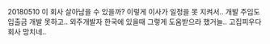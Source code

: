 20180510 이 회사 살아남을 수 있을까? 이렇게 이사가 일정을 못 지켜서.. 개발 주임도 입출금 개발 못하고.. 외주개발자 한국에 있을때 그렇게 도움받으라 했거늘.. 고집피우다 회사 망치네..   
